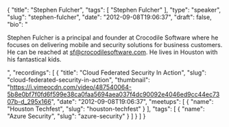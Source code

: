 {
  "title": "Stephen Fulcher",
  "tags": [
    "Stephen Fulcher"
  ],
  "type": "speaker",
  "slug": "stephen-fulcher",
  "date": "2012-09-08T19:06:37",
  "draft": false,
  "bio": "<p>Stephen Fulcher is a principal and founder at Crocodile Software where he focuses on delivering mobile and security solutions for business customers. He can be reached at sf@crocodilesoftware.com. He lives in Houston with his fantastical kids.</p>",
  "recordings": [
    {
      "title": "Cloud Federated Security In Action",
      "slug": "cloud-federated-security-in-action",
      "thumbnail": "https://i.vimeocdn.com/video/487540064-5b8e0bf7f0fd6f599e38ca0faa5694aea037f4dc90092e4046ed9cc44ec7307b-d_295x166",
      "date": "2012-09-08T19:06:37",
      "meetups": [
        {
          "name": "Houston Techfest",
          "slug": "houston-techfest"
        }
      ],
      "tags": [
        {
          "name": "Azure Security",
          "slug": "azure-security"
        }
      ]
    }
  ]
}
